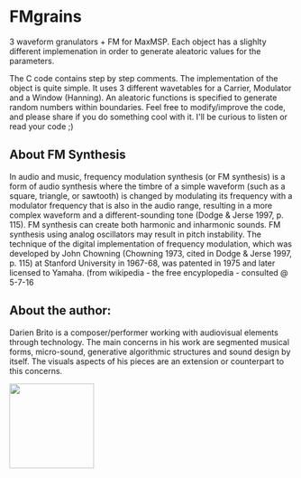# FMgrains

3 waveform granulators + FM for MaxMSP. Each object has a slighlty different implemenation in order to generate aleatoric
values for the parameters. 

The C code contains step by step comments. The implementation of the object is quite simple. It uses 3 different wavetables 
for a Carrier, Modulator and a Window (Hanning). An aleatoric functions is specified to generate random numbers within 
boundaries. Feel free to modify/improve the code, and please share if you do something cool with it. I'll be curious to listen or read your code ;)

## About FM Synthesis

In audio and music, frequency modulation synthesis (or FM synthesis) is a form of audio synthesis where the timbre of a simple waveform (such as a square, triangle, or sawtooth) is changed by modulating its frequency with a modulator frequency that is also in the audio range, resulting in a more complex waveform and a different-sounding tone (Dodge & Jerse 1997, p. 115). FM synthesis can create both harmonic and inharmonic sounds. FM synthesis using analog oscillators may result in pitch instability. The technique of the digital implementation of frequency modulation, which was developed by John Chowning (Chowning 1973, cited in Dodge & Jerse 1997, p. 115) at Stanford University in 1967-68, was patented in 1975 and later licensed to Yamaha. (from wikipedia - the free encyplopedia - consulted @ 5-7-16

## About the author:

Darien Brito is a composer/performer working with audiovisual elements through technology. The main concerns in his work are segmented musical forms, micro-sound, generative algorithmic structures and sound design by itself. The visuals aspects of his pieces are an extension or counterpart to this concerns.

<img src="http://darienbrito.com/wp-content/uploads/2014/04/cropped-logo62.jpg" width="150">
